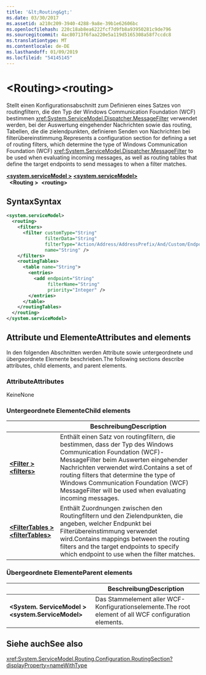```yaml
---
title: '&lt;Routing&gt;'
ms.date: 03/30/2017
ms.assetid: a210c209-3940-4288-9a8e-39b1e62606bc
ms.openlocfilehash: 220c18ab8ea6222fcf7d9fb8a93950281c9de796
ms.sourcegitcommit: 4ac80713f6faa220e5a119d5165308a58f7ccdc8
ms.translationtype: MT
ms.contentlocale: de-DE
ms.lasthandoff: 01/09/2019
ms.locfileid: "54145145"
---
```

# <a name="ltroutinggt"></a><span data-ttu-id="11566-102">&lt;Routing&gt;</span><span class="sxs-lookup"><span data-stu-id="11566-102">&lt;routing&gt;</span></span>

<span data-ttu-id="11566-103">Stellt einen Konfigurationsabschnitt zum Definieren eines Satzes von routingfiltern, die den Typ der Windows Communication Foundation (WCF) bestimmen <xref:System.ServiceModel.Dispatcher.MessageFilter> verwendet werden, bei der Auswertung eingehender Nachrichten sowie das routing, Tabellen, die die zielendpunkten, definieren Senden von Nachrichten bei filterübereinstimmung.</span><span class="sxs-lookup"><span data-stu-id="11566-103">Represents a configuration section for defining a set of routing filters, which determine the type of Windows Communication Foundation (WCF) <xref:System.ServiceModel.Dispatcher.MessageFilter> to be used when evaluating incoming messages, as well as routing tables that define the target endpoints to send messages to when a filter matches.</span></span>

<span data-ttu-id="11566-104">[**\<system.serviceModel >**](system-servicemodel.md) </span><span class="sxs-lookup"><span data-stu-id="11566-104">[**\<system.serviceModel>**](system-servicemodel.md) </span></span>  
<span data-ttu-id="11566-105">&nbsp;&nbsp;**\<Routing >**</span><span class="sxs-lookup"><span data-stu-id="11566-105">&nbsp;&nbsp;**\<routing>**</span></span>
  
## <a name="syntax"></a><span data-ttu-id="11566-106">Syntax</span><span class="sxs-lookup"><span data-stu-id="11566-106">Syntax</span></span>  
  
```xml  
<system.serviceModel>
  <routing>
    <filters>
      <filter customType="String"
              filterData="String"
              filterType="Action/Address/AddressPrefix/And/Custom/Endpoint/MatchAll/XPath"
              name="String" />
    </filters>
    <routingTables>
      <table name="String">
        <entries>
          <add endpoint="String"
               filterName="String"
               priority="Integer" />
        </entries>
      </table>
    </routingTables>
  </routing>
</system.serviceModel>
```  
  
## <a name="attributes-and-elements"></a><span data-ttu-id="11566-107">Attribute und Elemente</span><span class="sxs-lookup"><span data-stu-id="11566-107">Attributes and elements</span></span>

<span data-ttu-id="11566-108">In den folgenden Abschnitten werden Attribute sowie untergeordnete und übergeordnete Elemente beschrieben.</span><span class="sxs-lookup"><span data-stu-id="11566-108">The following sections describe attributes, child elements, and parent elements.</span></span>

### <a name="attributes"></a><span data-ttu-id="11566-109">Attribute</span><span class="sxs-lookup"><span data-stu-id="11566-109">Attributes</span></span>

<span data-ttu-id="11566-110">Keine</span><span class="sxs-lookup"><span data-stu-id="11566-110">None</span></span>

### <a name="child-elements"></a><span data-ttu-id="11566-111">Untergeordnete Elemente</span><span class="sxs-lookup"><span data-stu-id="11566-111">Child elements</span></span>

|     | <span data-ttu-id="11566-112">Beschreibung</span><span class="sxs-lookup"><span data-stu-id="11566-112">Description</span></span> |
| --- | ----------- |
| [<span data-ttu-id="11566-113">**\<Filter >**</span><span class="sxs-lookup"><span data-stu-id="11566-113">**\<filters>**</span></span>](../../../../../docs/framework/configure-apps/file-schema/wcf/filters-of-routing.md) | <span data-ttu-id="11566-114">Enthält einen Satz von routingfiltern, die bestimmen, dass der Typ des Windows Communication Foundation (WCF)-MessageFilter beim Auswerten eingehender Nachrichten verwendet wird.</span><span class="sxs-lookup"><span data-stu-id="11566-114">Contains a set of routing filters that determine the type of Windows Communication Foundation (WCF) MessageFilter will be used when evaluating incoming messages.</span></span> |
| [<span data-ttu-id="11566-115">**\<FilterTables >**</span><span class="sxs-lookup"><span data-stu-id="11566-115">**\<filterTables>**</span></span>](../../../../../docs/framework/configure-apps/file-schema/wcf/filtertables.md) | <span data-ttu-id="11566-116">Enthält Zuordnungen zwischen den Routingfiltern und den Zielendpunkten, die angeben, welcher Endpunkt bei Filterübereinstimmung verwendet wird.</span><span class="sxs-lookup"><span data-stu-id="11566-116">Contains mappings between the routing filters and the target endpoints to specify which endpoint to use when the filter matches.</span></span> |

### <a name="parent-elements"></a><span data-ttu-id="11566-117">Übergeordnete Elemente</span><span class="sxs-lookup"><span data-stu-id="11566-117">Parent elements</span></span>

|     | <span data-ttu-id="11566-118">Beschreibung</span><span class="sxs-lookup"><span data-stu-id="11566-118">Description</span></span> |
| --- | ----------- |
| <span data-ttu-id="11566-119">**\<System. ServiceModel >**</span><span class="sxs-lookup"><span data-stu-id="11566-119">**\<system.ServiceModel>**</span></span> | <span data-ttu-id="11566-120">Das Stammelement aller WCF-Konfigurationselemente.</span><span class="sxs-lookup"><span data-stu-id="11566-120">The root element of all WCF configuration elements.</span></span> |

## <a name="see-also"></a><span data-ttu-id="11566-121">Siehe auch</span><span class="sxs-lookup"><span data-stu-id="11566-121">See also</span></span>

<xref:System.ServiceModel.Routing.Configuration.RoutingSection?displayProperty=nameWithType>
